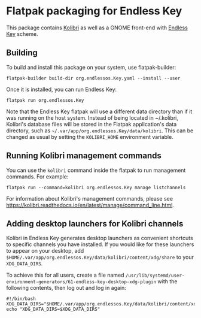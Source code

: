 # Flatpak packaging for Endless Key

This package contains [Kolibri](https://learningequality.org/kolibri/) as well
as a GNOME front-end with [Endless Key](https://www.endlessos.org/key) scheme.

## Building

To build and install this package on your system, use flatpak-builder:

    flatpak-builder build-dir org.endlessos.Key.yaml --install --user

Once it is installed, you can run Endless Key:

    flatpak run org.endlessos.Key

Note that the Endless Key flatpak will use a different data directory than if it was
running on the host system. Instead of being located in ~/.kolibri, Kolibri's
database files will be stored in the Flatpak application's data directory, such
as `~/.var/app/org.endlessos.Key/data/kolibri`. This can be changed
as usual by setting the `KOLIBRI_HOME` environment variable.

## Running Kolibri management commands

You can use the `kolibri` command inside the flatpak to run management commands. For example:

    flatpak run --command=kolibri org.endlessos.Key manage listchannels

For information about Kolibri's management commands, please see <https://kolibri.readthedocs.io/en/latest/manage/command_line.html>.

## Adding desktop launchers for Kolibri channels

Kolibri in Endless Key generates desktop launchers as convenient shortcuts to specific channels you have installed. If you would like for these launchers to appear on your desktop, add `$HOME/.var/app/org.endlessos.Key/data/kolibri/content/xdg/share` to your `XDG_DATA_DIRS`.

To achieve this for all users, create a file named `/usr/lib/systemd/user-environment-generators/61-endless-key-desktop-xdg-plugin` with the following contents, then log out and log in again:

    #!/bin/bash
    XDG_DATA_DIRS="$HOME/.var/app/org.endlessos.Key/data/kolibri/content/xdg/share:${XDG_DATA_DIRS:-/usr/local/share:/usr/share}"
    echo "XDG_DATA_DIRS=$XDG_DATA_DIRS"
